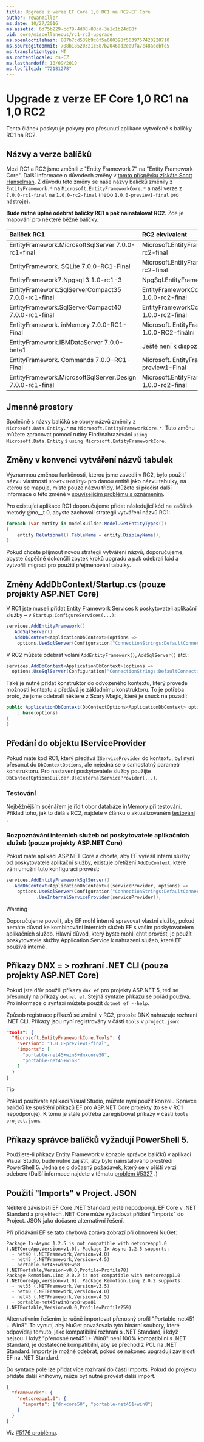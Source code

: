 ```yaml
---
title: Upgrade z verze EF Core 1,0 RC1 na RC2-EF Core
author: rowanmiller
ms.date: 10/27/2016
ms.assetid: 6d75b229-cc79-4d08-88cd-3a1c1b24d88f
uid: core/miscellaneous/rc1-rc2-upgrade
ms.openlocfilehash: 887b7cd539b9c0f5a680398f5039757420228710
ms.sourcegitcommit: 708b18520321c587b2046ad2ea9fa7c48aeebfe5
ms.translationtype: MT
ms.contentlocale: cs-CZ
ms.lasthandoff: 10/09/2019
ms.locfileid: "72181278"
---
```

# <a name="upgrading-from-ef-core-10-rc1-to-10-rc2"></a>Upgrade z verze EF Core 1,0 RC1 na 1,0 RC2

Tento článek poskytuje pokyny pro přesunutí aplikace vytvořené s balíčky RC1 na RC2.

## <a name="package-names-and-versions"></a>Názvy a verze balíčků

Mezi RC1 a RC2 jsme změnili z "Entity Framework 7" na "Entity Framework Core". Další informace o důvodech změny v [tomto příspěvku získáte Scott Hanselman](https://www.hanselman.com/blog/ASPNET5IsDeadIntroducingASPNETCore10AndNETCore10.aspx). Z důvodu této změny se naše názvy balíčků změnily z `EntityFramework.*` na `Microsoft.EntityFrameworkCore.*` a naší verze z `7.0.0-rc1-final` na `1.0.0-rc2-final` (nebo `1.0.0-preview1-final` pro nástroje).

**Bude nutné úplně odebrat balíčky RC1 a pak nainstalovat RC2.** Zde je mapování pro některé běžné balíčky.

| Balíček RC1                                               | RC2 ekvivalent                                                       |
|:----------------------------------------------------------|:---------------------------------------------------------------------|
| EntityFramework.MicrosoftSqlServer        7.0.0-rc1-final | Microsoft.EntityFrameworkCore.SqlServer         1.0.0-rc2-final      |
| EntityFramework. SQLite 7.0.0-RC1-Final | Microsoft.EntityFrameworkCore.Sqlite            1.0.0-rc2-final      |
| EntityFramework7.Npgsql                   3.1.0-rc1-3     | NpgSql.EntityFrameworkCore.Postgres             <to be advised>      |
| EntityFramework.SqlServerCompact35        7.0.0-rc1-final | EntityFrameworkCore.SqlServerCompact35          1.0.0-rc2-final      |
| EntityFramework.SqlServerCompact40        7.0.0-rc1-final | EntityFrameworkCore.SqlServerCompact40          1.0.0-rc2-final      |
| EntityFramework. inMemory 7.0.0-RC1-Final | Microsoft. EntityFrameworkCore. inMemory 1.0.0-RC2-finální      |
| EntityFramework.IBMDataServer             7.0.0-beta1     | Ještě není k dispozici pro RC2                                            |
| EntityFramework. Commands 7.0.0-RC1-Final | Microsoft. EntityFrameworkCore. Tools 1.0.0-preview1-Final |
| EntityFramework.MicrosoftSqlServer.Design 7.0.0-rc1-final | Microsoft.EntityFrameworkCore.SqlServer.Design  1.0.0-rc2-final      |

## <a name="namespaces"></a>Jmenné prostory

Společně s názvy balíčků se obory názvů změnily z `Microsoft.Data.Entity.*` na `Microsoft.EntityFrameworkCore.*`. Tuto změnu můžete zpracovat pomocí rutiny Find/nahrazování `using Microsoft.Data.Entity` s `using Microsoft.EntityFrameworkCore`.

## <a name="table-naming-convention-changes"></a>Změny v konvenci vytváření názvů tabulek

Významnou změnou funkčnosti, kterou jsme zavedli v RC2, bylo použití názvu vlastnosti `DbSet<TEntity>` pro danou entitě jako názvu tabulky, na kterou se mapuje, místo pouze názvu třídy. Můžete si přečíst další informace o této změně v [souvisejícím problému s oznámením](https://github.com/aspnet/Announcements/issues/167).

Pro existující aplikace RC1 doporučujeme přidat následující kód na začátek metody @no__t 0, abyste zachovali strategii vytváření názvů RC1:

``` csharp
foreach (var entity in modelBuilder.Model.GetEntityTypes())
{
    entity.Relational().TableName = entity.DisplayName();
}
```

Pokud chcete přijmout novou strategii vytváření názvů, doporučujeme, abyste úspěšně dokončili zbytek kroků upgradu a pak odebrali kód a vytvořili migraci pro použití přejmenování tabulky.

## <a name="adddbcontext--startupcs-changes-aspnet-core-projects-only"></a>Změny AddDbContext/Startup.cs (pouze projekty ASP.NET Core)

V RC1 jste museli přidat Entity Framework Services k poskytovateli aplikační služby – v `Startup.ConfigureServices(...)`:

``` csharp
services.AddEntityFramework()
  .AddSqlServer()
  .AddDbContext<ApplicationDbContext>(options =>
    options.UseSqlServer(Configuration["ConnectionStrings:DefaultConnection"]));
```

V RC2 můžete odebrat volání `AddEntityFramework()`, `AddSqlServer()` atd.:

``` csharp
services.AddDbContext<ApplicationDbContext>(options =>
  options.UseSqlServer(Configuration["ConnectionStrings:DefaultConnection"]));
```

Také je nutné přidat konstruktor do odvozeného kontextu, který provede možnosti kontextu a předává je základnímu konstruktoru. To je potřeba proto, že jsme odebrali některé z Scary Magic, které je snuck na pozadí:

``` csharp
public ApplicationDbContext(DbContextOptions<ApplicationDbContext> options)
    : base(options)
{
}
```

## <a name="passing-in-an-iserviceprovider"></a>Předání do objektu IServiceProvider

Pokud máte kód RC1, který předává `IServiceProvider` do kontextu, byl nyní přesunut do `DbContextOptions`, ale nejedná se o samostatný parametr konstruktoru. Pro nastavení poskytovatele služby použijte `DbContextOptionsBuilder.UseInternalServiceProvider(...)`.

### <a name="testing"></a>Testování

Nejběžnějším scénářem je řídit obor databáze inMemory při testování. Příklad toho, jak to dělá s RC2, najdete v článku o aktualizovaném [testování](testing/index.md) .

### <a name="resolving-internal-services-from-application-service-provider-aspnet-core-projects-only"></a>Rozpoznávání interních služeb od poskytovatele aplikačních služeb (pouze projekty ASP.NET Core)

Pokud máte aplikaci ASP.NET Core a chcete, aby EF vyřešil interní služby od poskytovatele aplikační služby, existuje přetížení `AddDbContext`, které vám umožní tuto konfiguraci provést:

``` csharp
services.AddEntityFrameworkSqlServer()
  .AddDbContext<ApplicationDbContext>((serviceProvider, options) =>
    options.UseSqlServer(Configuration["ConnectionStrings:DefaultConnection"])
           .UseInternalServiceProvider(serviceProvider));
```

> [!WARNING]  
> Doporučujeme povolit, aby EF mohl interně spravovat vlastní služby, pokud nemáte důvod ke kombinování interních služeb EF s vaším poskytovatelem aplikačních služeb. Hlavní důvod, který byste mohli chtít provést, je použít poskytovatele služby Application Service k nahrazení služeb, které EF používá interně.

## <a name="dnx-commands--net-cli-aspnet-core-projects-only"></a>Příkazy DNX = > rozhraní .NET CLI (pouze projekty ASP.NET Core)

Pokud jste dřív použili příkazy `dnx ef` pro projekty ASP.NET 5, teď se přesunuly na příkazy `dotnet ef`. Stejná syntaxe příkazu se pořád používá. Pro informace o syntaxi můžete použít `dotnet ef --help`.

Způsob registrace příkazů se změnil v RC2, protože DNX nahrazuje rozhraní .NET CLI. Příkazy jsou nyní registrovány v části `tools` v `project.json`:

``` json
"tools": {
  "Microsoft.EntityFrameworkCore.Tools": {
    "version": "1.0.0-preview1-final",
    "imports": [
      "portable-net45+win8+dnxcore50",
      "portable-net45+win8"
    ]
  }
}
```

> [!TIP]  
> Pokud používáte aplikaci Visual Studio, můžete nyní použít konzolu Správce balíčků ke spuštění příkazů EF pro ASP.NET Core projekty (to se v RC1 nepodporuje). K tomu je stále potřeba zaregistrovat příkazy v části `tools` `project.json`.

## <a name="package-manager-commands-require-powershell-5"></a>Příkazy správce balíčků vyžadují PowerShell 5.

Použijete-li příkazy Entity Framework v konzole správce balíčků v aplikaci Visual Studio, bude nutné zajistit, aby bylo nainstalováno prostředí PowerShell 5. Jedná se o dočasný požadavek, který se v příští verzi odebere (Další informace najdete v tématu [problém #5327](https://github.com/aspnet/EntityFramework/issues/5327) .)

## <a name="using-imports-in-projectjson"></a>Použití "Imports" v Project. JSON

Některé závislosti EF Core .NET Standard ještě nepodporují. EF Core v .NET Standard a projektech .NET Core může vyžadovat přidání "Imports" do Project. JSON jako dočasné alternativní řešení.

Při přidávání EF se tato chybová zpráva zobrazí při obnovení NuGet:

``` Console
Package Ix-Async 1.2.5 is not compatible with netcoreapp1.0 (.NETCoreApp,Version=v1.0). Package Ix-Async 1.2.5 supports:
  - net40 (.NETFramework,Version=v4.0)
  - net45 (.NETFramework,Version=v4.5)
  - portable-net45+win8+wp8 (.NETPortable,Version=v0.0,Profile=Profile78)
Package Remotion.Linq 2.0.2 is not compatible with netcoreapp1.0 (.NETCoreApp,Version=v1.0). Package Remotion.Linq 2.0.2 supports:
  - net35 (.NETFramework,Version=v3.5)
  - net40 (.NETFramework,Version=v4.0)
  - net45 (.NETFramework,Version=v4.5)
  - portable-net45+win8+wp8+wpa81 (.NETPortable,Version=v0.0,Profile=Profile259)
```

Alternativním řešením je ručně importovat přenosný profil "Portable-net451 + Win8". To vynutí, aby NuGet považovala tyto binární soubory, které odpovídají tomuto, jako kompatibilní rozhraní s .NET Standard, i když nejsou. I když "přenosné net451 + Win8" není 100% kompatibilní s .NET Standard, je dostatečně kompatibilní, aby se přechod z PCL na .NET Standard. Importy je možné odebrat, pokud se nakonec upgradují závislosti EF na .NET Standard.

Do syntaxe pole lze přidat více rozhraní do části Imports. Pokud do projektu přidáte další knihovny, může být nutné provést další import.

``` json
{
  "frameworks": {
    "netcoreapp1.0": {
      "imports": ["dnxcore50", "portable-net451+win8"]
    }
  }
}
```

Viz [#5176 problému](https://github.com/aspnet/EntityFramework/issues/5176).
